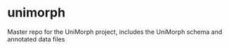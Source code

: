 # unimorph
Master repo for the UniMorph project, includes the UniMorph schema and annotated data files
